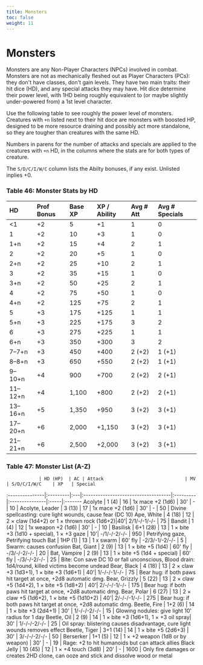 ```yaml
---
title: Monsters
toc: false
weight: 11
---
```


# Monsters

Monsters are any Non-Player Characters (NPCs) involved in combat. Monsters are not as mechanically fleshed out as Player Characters (PCs): they don't have classes, don't gain levels. They have two main traits: their hit dice (HD), and any special attacks they may have. Hit dice determine their power level, with 1HD being roughly equivalent to (or maybe slightly under-powered from) a 1st level character. 

Use the following table to see roughly the power level of monsters. Creatures with `+n` listed next to their hit doce are monsters with boosted HP, designed to be more resource draining and possibly act more standalone, so they are tougher than creatures with the same HD.

Numbers in parens for the number of attacks and specials are applied to the creatures with `+n` HD, in the columns where the stats are for both types of creature.

The `S/D/C/I/W/C` column lists the Abilty bonuses, if any exist. Unlisted inplies +0.

### Table 46: Monster Stats by HD
HD      | Prof Bonus | Base XP | XP / Ability | Avg # Att | Avg # Specials
:-------|:-----------|:--------|:-------------|:----------|:--------------
<1      | +2         | 5       | +1           | 1         | 0
1       | +2         | 10      | +3           | 1         | 0
1+n     | +2         | 15      | +4           | 2         | 1
2       | +2         | 20      | +5           | 1         | 0
2+n     | +2         | 25      | +10          | 2         | 1
3       | +2         | 35 	   | +15          | 1         | 0
3+n	    | +2         | 50 	   | +25          | 2         | 1
4 	    | +2         | 75 	   | +50          | 1         | 0
4+n	    | +2         | 125 	   | +75          | 2         | 1
5 	    | +3         | 175 	   | +125         | 1         | 1
5+n	    | +3         | 225 	   | +175         | 3         | 2
6 	    | +3         | 275 	   | +225         | 1         | 1
6+n	    | +3         | 350 	   | +300         | 3         | 2
7–7+n	  | +3         | 450 	   | +400         | 2 (+2)    | 1 (+1)
8–8+n	  | +3         | 650 	   | +550         | 2 (+2)    | 1 (+1)
9–10+n	| +4         | 900 	   | +700         | 2 (+2)    | 2 (+1)
11–12+n	| +4         | 1,100 	 | +800         | 2 (+2)    | 2 (+1)
13–16+n	| +5         | 1,350 	 | +950         | 3 (+2)    | 3 (+1)
17–20+n	| +6         | 2,000 	 | +1,150       | 3 (+2)    | 3 (+1)
21–21+n	| +6         | 2,500 	 | +2,000       | 3 (+2)    | 3 (+1)

### Table 47: Monster List (A-Z)
                | HD (HP)  | AC | Attack                              | MV       | S/D/C/I/W/C    | XP   | Special
:---------------|:---------|:---|:------------------------------------|:---------|:---------------|:-----|:-------
Acolyte         | 1 (4)    | 16 | 1x mace +2 (1d6)                    | 30'      | -              | 10   | 
Acolyte, Leader | 3 (13)   | 17 | 1x mace +2 (1d6)                    | 30'      | -              | 50   | Divine spellcasting: cure light wounds, cause fear (DC 10)
Ape, White      | 4 (18)   | 12 | 2 × claw (1d4+2) or 1 × thrown rock (1d6+2)|40'| 2/1/-/-1/-/-   | 75   |
Bandit          | 1 (4)    | 12 | 1x weapon +2 (1d6)                  | 30'      | -              | 10   | 
Basilisk        | 6+1 (28) | 13 | 1 × bite +3 (1d10 + special), 1 × +3 gaze | 10'| -/1/-/-2/-/-   | 950  | Petrifying gaze, Petrifying touch
Bat             | 1HP (1)  | 13 | 1 x swarm                           | 60' fly  | -2/3/-1/-2/-/- | 5    | Swarm: causes confusion
Bat, Giant      | 2 (9)    | 13 | 1 × bite +5 (1d4)                   | 60' fly  | -/3/-/-2/-/-   | 20   |
Bat, Vampire    | 2 (9)    | 13 | 1 × bite +5 (1d4 + special)         | 60' fly  | -/3/-/-2/-/-   | 25   | Bite: Con save DC 10 or fall unconscious, Blood drain: 1d4/round, killed victims become undead 
Bear, Black     | 4 (18)   | 13 | 2 × claw +3 (1d3+1), 1 × bite +3 (1d6+1)  | 40'| 1/-/-/-1/-/-   | 75   | Bear hug: if both paws hit target at once, +2d8 automatic dmg. 
Bear, Grizzly   | 5 (22)   | 13 | 2 × claw +5 (1d4+2), 1 × bite +5 (1d8+2)  | 40'| 2/-/-/-1/-/-   | 175  | Bear hug: if both paws hit target at once, +2d8 automatic dmg.
Bear, Polar     | 6 (27)   | 13 | 2 × claw +5 (1d6+2), 1 × bite +5 (1d10+2) | 40'| 2/-/-/-1/-/-   | 275  | Bear hug: if both paws hit target at once, +2d8 automatic dmg.
Beetle, Fire    | 1+2 (6)  | 14 | 1 × bite +3 (2d4+1)                 | 30'      | 1/-/-/-2/-/-   | 15   | Glowing nodules: give light 10' radius for 1 day
Beetle, Oil     | 2 (9)    | 14 | 1 × bite +3 (1d6+1), 1 × +3 oil spray| 30'     | 1/-/-/-2/-/-   | 25   | Oil spray: blistering causes disadvantage, cure light wounds removes effect 
Beetle, Tiger   | 3+1 (14) | 14 | 1 × bite +5 (2d6+3)                 | 30'      | 3/-/-/-2/-/-   | 50   |
Berserker       | 1+1 (5)  | 12 | 1 × +2 weapon (1d8 or by weapon)    | 30'      | -              | 19   | Rage: +2 to hit humanoids but can attack allies
Black Jelly     | 10 (45)  | 12 | 1 × +4 touch (3d8)                  | 20'      | -              | 1600 | Only fire damages or creates 2HD clone, can ooze and stick and dissolve wood or metal
